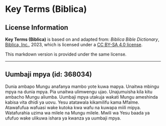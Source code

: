 # Key Terms (Biblica)

## License Information

**Key Terms (Biblica)** is based on and adapted from: _Biblica Bible Dictionary_, [Biblica, Inc.](https://www.biblica.com/), 2023, which is licensed under a [CC BY-SA 4.0 license](https://creativecommons.org/licenses/by-sa/4.0/legalcode.en).

This markdown version is provided under the same license.



--------------------------------

## Uumbaji mpya (id: 368034)

Dunia ambapo Mungu anafanya mambo yote kuwa mapya. Unaitwa mbingu mpya na dunia mpya. Pia unaitwa ulimwengu ujao. Unajumuisha kila kitu ambacho Mungu aliumba. Uumbaji mpya utakuja wakati Mungu ameshinda kabisa vita dhidi ya uovu. Yesu atatawala kikamilifu kama Mfalme. Atawafufua wafuasi wake kutoka kwa wafu na kuwapa miili mipya. Watafurahia uzima wa milele na Mungu milele. Mwili wa Yesu baada ya ufufuo wake ulikuwa ishara ya kwanza ya uumbaji mpya.


